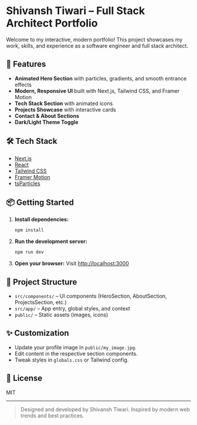 # Shivansh Tiwari – Full Stack Architect Portfolio

Welcome to my interactive, modern portfolio! This project showcases my work, skills, and experience as a software engineer and full stack architect.

## 🚀 Features

- **Animated Hero Section** with particles, gradients, and smooth entrance effects
- **Modern, Responsive UI** built with Next.js, Tailwind CSS, and Framer Motion
- **Tech Stack Section** with animated icons
- **Projects Showcase** with interactive cards
- **Contact & About Sections**
- **Dark/Light Theme Toggle**

## 🛠️ Tech Stack

- [Next.js](https://nextjs.org/)
- [React](https://react.dev/)
- [Tailwind CSS](https://tailwindcss.com/)
- [Framer Motion](https://www.framer.com/motion/)
- [tsParticles](https://particles.js.org/)

## 📦 Getting Started

1. **Install dependencies:**
   ```sh
   npm install
   ```
2. **Run the development server:**
   ```sh
   npm run dev
   ```
3. **Open your browser:**
   Visit [http://localhost:3000](http://localhost:3000)

## 📁 Project Structure

- `src/components/` – UI components (HeroSection, AboutSection, ProjectsSection, etc.)
- `src/app/` – App entry, global styles, and context
- `public/` – Static assets (images, icons)

## ✨ Customization

- Update your profile image in `public/my_image.jpg`.
- Edit content in the respective section components.
- Tweak styles in `globals.css` or Tailwind config.

## 📄 License

MIT

---

> Designed and developed by Shivansh Tiwari. Inspired by modern web trends and best practices.

